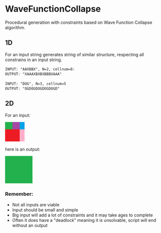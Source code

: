 # WaveFunctionCollapse
Procedural generation with constraints based on Wave Function Collapse algorithm.

## 1D
For an input string generates string of similar structure, respecting all constrains in an input string.

	INPUT: "AAXBBX", N=2, cellnum=8:
	OUTPUT: "XAAAXBXBXBBBXAAA"

	INPUT: "DOG", N=3, cellnum=5
	OUTPUT: "OGDOGDOGDOGDOGD"

## 2D
For an input:

<img src="WaveFunctionCollapse/2D/example_input.png">

here is an output:

<img src="WaveFunctionCollapse/2D/example.gif">

### Remember:<br>
- Not all inputs are viable<br>
- Input should be small and simple<br>
- Big input will add a lot of constraints and it may take ages to complete<br>
- Often it does have a "deadlock" meaning it is unsolvable, script will end without an output<br>


